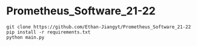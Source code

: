 # Prometheus_Software_21-22

```
git clone https://github.com/Ethan-Jiangyt/Prometheus_Software_21-22
pip install -r requirements.txt
python main.py
```